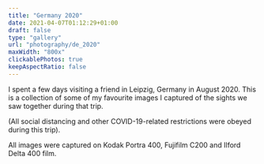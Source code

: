 ```yaml
---
title: "Germany 2020"
date: 2021-04-07T01:12:29+01:00
draft: false
type: "gallery"
url: "photography/de_2020"
maxWidth: "800x"
clickablePhotos: true
keepAspectRatio: false
---
```

<style>
.wrap{
    width: 70% !important;
    max-width: 100em !important;
    @media screen and (max-width: 736px) {
        width: 90%;
    }}
    </style>

I spent a few days visiting a friend in Leipzig, Germany in August 2020. This is a collection of some of my 
favourite images I captured of the sights we saw together during that trip. 

(All social distancing and other COVID-19-related restrictions were obeyed during this trip).

All images were captured on Kodak Portra 400, Fujifilm C200 and Ilford Delta 400 film.  
